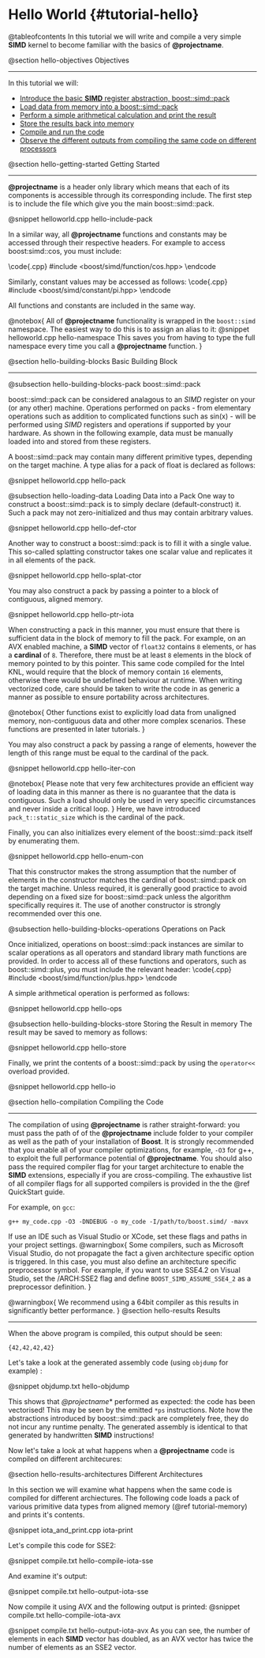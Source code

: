 Hello World {#tutorial-hello}
=========

@tableofcontents
In this tutorial we will write and compile a very simple __SIMD__ kernel
to become familiar with the basics of **@projectname**.

@section hello-objectives Objectives

-------------------------------------

In this tutorial we will:
- [Introduce the basic __SIMD__ register abstraction, boost::simd::pack](#hello-building-blocks)
- [Load data from memory into a boost::simd::pack](#hello-loading-data)
- [Perform a simple arithmetical calculation and print the result](#hello-building-blocks-operations)
- [Store the results back into memory](#hello-building-blocks-store)
- [Compile and run the code](#hello-compilation)
- [Observe the different outputs from compiling the same code on different processors](#hello-results-architectures)

@section hello-getting-started Getting Started

-------------------------------------
**@projectname** is a header only library which means that each of its components
is accessible through its corresponding include. The first step is to include the
file which give you the main boost::simd::pack.

@snippet helloworld.cpp hello-include-pack

In a similar way, all **@projectname** functions and constants may be accessed through
their respective headers. For example to access boost:simd::cos, you must include:

\code{.cpp}
#include <boost/simd/function/cos.hpp>
\endcode

Similarly, constant values may be accessed as follows:
\code{.cpp}
#include <boost/simd/constant/pi.hpp>
\endcode

All functions and constants are included in the same way.


@notebox{
All of **@projectname** functionality is wrapped in the `boost::simd` namespace.
The easiest way to do this is to assign an alias to it:
@snippet helloworld.cpp hello-namespace
This saves you from having to type the full namespace every time you call a
**@projectname** function.
}


@section hello-building-blocks Basic Building Block

-------------------------------------

@subsection hello-building-blocks-pack boost::simd::pack

boost::simd::pack can be considered analagous to an _SIMD_ register on your (or any other) machine.
Operations performed on packs - from elementary operations such as addition to
complicated functions such as sin(x) - will be performed using _SIMD_ registers
and operations if supported by your hardware. As shown in the following example,
data must be manually loaded into and stored from these registers.

A boost::simd::pack may contain many different primitive types, depending
on the target machine. A type alias for a pack of float is declared as follows:

@snippet helloworld.cpp hello-pack

@subsection hello-loading-data Loading Data into a Pack
One way to construct a boost::simd::pack is to simply declare (default-construct) it.
Such a pack may not zero-initialized and thus may contain arbitrary values.

@snippet helloworld.cpp hello-def-ctor

Another way to construct a boost::simd::pack is to fill it with a single value.
This so-called splatting constructor takes one scalar value and replicates it
in all elements of the pack.

@snippet helloworld.cpp hello-splat-ctor

You may also construct a pack by passing a pointer to a block of contiguous, aligned memory.

@snippet helloworld.cpp hello-ptr-iota

When constructing a pack in this manner, you must ensure that there is sufficient data in the block
of memory to fill the pack. For example, on an AVX enabled machine, a __SIMD__ vector of `float32`
contains `8` elements, or has a __cardinal__ of `8`. Therefore, there must be at least `8` elements
in the block of memory pointed to by this pointer. This same code compiled for the Intel KNL, would
require that the block of memory contain `16` elements, otherwise there would be undefined behaviour
at runtime. When writing vectorized code, care should be taken to write the code in as generic a manner
as possible to ensure portability across architectures.

@notebox{
Other functions exist to explicitly load data from unaligned memory, non-contiguous data
and other more complex scenarios. These functions are presented in later tutorials.
}

You may also construct a pack by passing a range of elements, however the length of this
range must be equal to the cardinal of the pack.

@snippet helloworld.cpp hello-iter-con

@notebox{
Please note that very few architectures provide an efficient way of loading
data in this manner as there is no guarantee that the data is contiguous.
Such a load should only be used in very specific circumstances and never inside
a critical loop.
}
Here, we have introduced `pack_t::static_size` which is the cardinal of the pack.

Finally, you can also initializes every element of the boost::simd::pack itself by enumerating them.

@snippet helloworld.cpp hello-enum-con

That this constructor makes the strong assumption that the number of elements
in the constructor matches the cardinal of boost::simd::pack on the target
machine. Unless required, it is generally good practice to avoid depending
on a fixed size for boost::simd::pack unless the algorithm specifically
requires it. The use of another constructor is strongly recommended
over this one.

@subsection hello-building-blocks-operations Operations on Pack

Once initialized, operations on boost::simd::pack instances are similar to scalar operations as all
operators and standard library math functions are provided. In order to access all of these functions
and operators, such as boost::simd::plus, you must include the relevant header:
\code{.cpp}
#include <boost/simd/function/plus.hpp>
\endcode

A simple arithmetical operation is performed as follows:

@snippet helloworld.cpp hello-ops

@subsection hello-building-blocks-store Storing the Result in memory
The result may be saved to memory as follows:

@snippet helloworld.cpp hello-store

Finally, we print the contents of a boost::simd::pack by using the `operator<<` overload provided.

@snippet helloworld.cpp hello-io

@section hello-compilation Compiling the Code

-------------------------------------

The compilation of using **@projectname** is rather straight-forward: you must pass the path of of the
**@projectname** include folder to your compiler as well as the path of your installation of **Boost**.
It is strongly recommended that you enable all of your compiler optimizations, for example, `-O3` for
g++, to exploit the full performance potential of **@projectname**. You should also pass the required compiler flag
for your target architecture to enable the __SIMD__ extensions, especially if you are cross-compiling.
The exhaustive list of all compiler flags for all supported compilers is provided in the the @ref QuickStart
guide.

For example, on `gcc`:

`g++ my_code.cpp -O3 -DNDEBUG -o my_code -I/path/to/boost.simd/ -mavx`

If use an IDE such as Visual Studio or XCode, set these flags and paths in
your project settings.
@warningbox{
Some compilers, such as Microsoft Visual Studio, do not propagate the fact a given architecture specific
option is triggered. In this case, you must also define an architecture specific preprocessor symbol.
For example, if you want to use SSE4.2 on Visual Studio, set the /ARCH:SSE2 flag and
define `BOOST_SIMD_ASSUME_SSE4_2` as a preprocessor definition.
}

@warningbox{
We recommend using a 64bit compiler as this results in significantly better
performance.
}
@section hello-results Results

-------------------------------------

When the above program is compiled, this output should be seen:

`{42,42,42,42}`

Let's take a look at the generated assembly code (using `objdump` for example) :

@snippet objdump.txt hello-objdump

This shows that *@projectname** performed as expected: the code has been vectorised!
This may be seen by the emitted `*ps` instructions. Note how the abstractions introduced
by boost::simd::pack are completely free, they do not incur any runtime penalty. The generated
assembly is identical to that generated by handwritten __SIMD__ instructions!

Now let's take a look at what happens when a **@projectname** code is compiled on different architecures:

@section hello-results-architectures Different Architectures

In this section we will examine what happens when the same code is compiled for different archiectures.
The following code loads a pack of various primitive data types from aligned memory (@ref tutorial-memory)
and prints it's contents.

@snippet iota_and_print.cpp iota-print

Let's compile this code for SSE2:

@snippet compile.txt hello-compile-iota-sse

And examine it's output:

@snippet compile.txt hello-output-iota-sse

Now compile it using AVX and the following output is printed:
@snippet compile.txt hello-compile-iota-avx

@snippet compile.txt hello-output-iota-avx
As you can see, the number of elements in each __SIMD__ vector has doubled, as an AVX vector has twice
the number of elements as an SSE2 vector.
